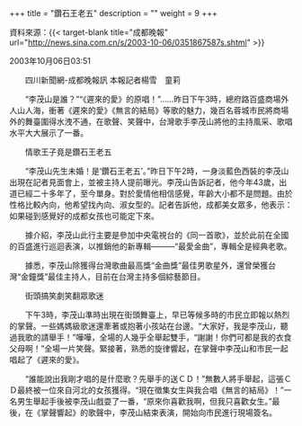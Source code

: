 +++
title = "鑽石王老五"
description = ""
weight = 9
+++

資料來源：{{< target-blank title="成都晚報" url="http://news.sina.com.cn/s/2003-10-06/0351867587s.shtml" >}}

2003年10月06日03:51

　　四川新聞網-成都晚報訊 本報記者楊雪　童莉

　　“李茂山是誰？”“《遲來的愛》的原唱！”……昨日下午3時，總府路百盛商場外人山人海，衝著《遲來的愛》《無言的結局》等歌的魅力，幾百名蓉城市民將商場外的舞臺圍得水洩不通，在歌聲、笑聲中，台灣歌手李茂山將他的主持風采、歌唱水平大大展示了一番。

　　情歌王子竟是鑽石王老五

　　“李茂山先生未婚！是‘鑽石王老五’。”昨日下午2時，一身淡藍色西裝的李茂山出現在記者見面會上，並被主持人提前曝光。李茂山告訴記者，他今年43歲，出道已經二十多年了，至今單身。對於愛情他相信感覺，年齡大小都不是問題。由於性格比較內向，他希望找內向、淑女型的。記者告訴他，成都美女眾多，他表示：如果碰到感覺好的成都女孩也可能定下來。

　　據介紹，李茂山此行主要是參加中央電視台的《同一首歌》，並於此前在全國的百盛進行巡迴表演，以推銷他的新專輯———“最愛金曲”，專輯全是經典老歌。

　　據悉，李茂山除獲得台灣歌曲最高獎“金曲獎”最佳男歌星外，還曾榮獲台灣“金鐘獎”最佳主持人，目前在台灣主持多個綜藝節目。

　　街頭搞笑劇笑翻眾歌迷

　　下午3時，李茂山準時出現在街頭舞臺上，早已等候多時的市民立即報以熱烈的掌聲。一些媽媽級歌迷還牽著或抱著小孩站在台邊。“大家好，我是李茂山，聽過我歌的請舉手！”嘩嘩，全場的人幾乎全舉起雙手，“謝謝！你們可都是我的衣食父母啊！”全場一片笑聲。緊接著，熟悉的旋律響起，在掌聲中李茂山和市民一起唱起了《遲來的愛》。

　　“誰能說出我剛才唱的是什麼歌？先舉手的送ＣＤ！”無數人將手舉起，這張ＣＤ最終被一位來自河北的女孩獲得。“現在徵集女生與我合唱《無言的結局》！”一名男生舉起手後被李茂山戲耍了一番，“原來你喜歡我啊，但我只喜歡女生。”最後，在《掌聲響起》的歌聲中，李茂山結束表演，開始向市民進行現場簽名。



